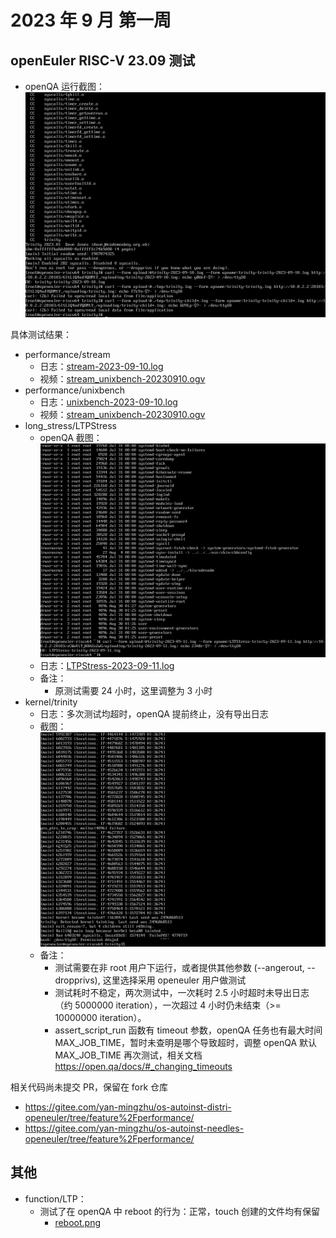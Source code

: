 # 2023 年 9 月 第一周

## openEuler RISC-V 23.09 测试

- openQA 运行截图：![openqa-stress-unixbench-trinity](./202309_week1/openqa-stress-unixbench-trinity.png)

具体测试结果：

- performance/stream
  - 日志：[stream-2023-09-10.log](./202309_week1/stream-stream-2023-09-10.log)
  - 视频：[stream_unixbench-20230910.ogv](./202309_week1/stream_unixbench-20230910.ogv)
- performance/unixbench
  - 日志：[unixbench-2023-09-10.log](./202309_week1/unixbench-unixbench-2023-09-10.log)
  - 视频：[stream_unixbench-20230910.ogv](./202309_week1/stream_unixbench-20230910.ogv)
- long_stress/LTPStress
  - openQA 截图：![OpenQA-LTPStress.png](./202309_week1/openqa-LTPStress.png)
  - 日志：[LTPStress-2023-09-11.log](./202309_week1/LTPStress-2023-09-11.log)
  - 备注：
    - 原测试需要 24 小时，这里调整为 3 小时
- kernel/trinity
  - 日志：多次测试均超时，openQA 提前终止，没有导出日志
  - 截图：![trinity-20230910.png](./202309_week1/trinity-20230910.png)
  - 备注：
    - 测试需要在非 root 用户下运行，或者提供其他参数 (--angerout, --dropprivs), 这里选择采用 openeuler 用户做测试
    - 测试耗时不稳定，两次测试中，一次耗时 2.5 小时超时未导出日志（约 5000000 iteration），一次超过 4 小时仍未结束（>= 10000000 iteration）。
    - assert_script_run 函数有 timeout 参数，openQA 任务也有最大时间 MAX_JOB_TIME，暂时未查明是哪个导致超时，调整 openQA 默认 MAX_JOB_TIME 再次测试，相关文档 <https://open.qa/docs/#_changing_timeouts>

相关代码尚未提交 PR，保留在 fork 仓库

- <https://gitee.com/yan-mingzhu/os-autoinst-distri-openeuler/tree/feature%2Fperformance/>
- <https://gitee.com/yan-mingzhu/os-autoinst-needles-openeuler/tree/feature%2Fperformance/>

## 其他

- function/LTP：
  - 测试了在 openQA 中 reboot 的行为：正常，touch 创建的文件均有保留
    - [reboot.png](./202309_week1/openqa-reboot.png)
